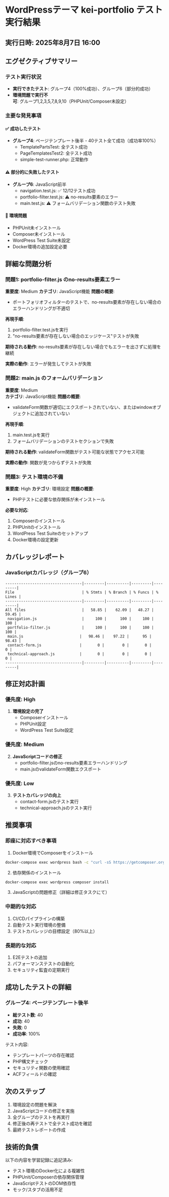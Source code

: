 # WordPressテーマ kei-portfolio テスト実行結果

## 実行日時: 2025年8月7日 16:00

## エグゼクティブサマリー

### テスト実行状況
- **実行できたテスト**: グループ4（100%成功）、グループ6（部分的成功）
- **環境問題で実行不可**: グループ1,2,3,5,7,8,9,10（PHPUnit/Composer未設定）

### 主要な発見事項

#### ✅ 成功したテスト
- **グループ4**: ページテンプレート後半 - 40テスト全て成功（成功率100%）
  - TemplatePartsTest: 全テスト成功
  - PageTemplatesTest2: 全テスト成功
  - simple-test-runner.php: 正常動作

#### ⚠️ 部分的に失敗したテスト
- **グループ6**: JavaScript前半
  - navigation.test.js: ✅ 12/12テスト成功
  - portfolio-filter.test.js: ⚠️ no-results要素のエラー
  - main.test.js: ⚠️ フォームバリデーション関数のテスト失敗

#### 🚫 環境問題
- PHPUnit未インストール
- Composer未インストール  
- WordPress Test Suite未設定
- Docker環境の追加設定必要

## 詳細な問題分析

### 問題1: portfolio-filter.js のno-results要素エラー
**重要度**: Medium
**カテゴリ**: JavaScript機能
**問題の概要**: 
- ポートフォリオフィルターのテストで、no-results要素が存在しない場合のエラーハンドリングが不適切

**再現手順**:
1. portfolio-filter.test.jsを実行
2. "no-results要素が存在しない場合のエッジケース"テストが失敗

**期待される動作**: no-results要素が存在しない場合でもエラーを出さずに処理を継続

**実際の動作**: エラーが発生してテストが失敗

### 問題2: main.js のフォームバリデーション
**重要度**: Medium  
**カテゴリ**: JavaScript機能
**問題の概要**:
- validateForm関数が適切にエクスポートされていない、またはwindowオブジェクトに追加されていない

**再現手順**:
1. main.test.jsを実行
2. フォームバリデーションのテストセクションで失敗

**期待される動作**: validateForm関数がテスト可能な状態でアクセス可能

**実際の動作**: 関数が見つからずテストが失敗

### 問題3: テスト環境の不備
**重要度**: High
**カテゴリ**: 環境設定
**問題の概要**:
- PHPテストに必要な依存関係が未インストール

**必要な対応**:
1. Composerのインストール
2. PHPUnitのインストール
3. WordPress Test Suiteのセットアップ
4. Docker環境の設定更新

## カバレッジレポート

### JavaScriptカバレッジ（グループ6）
```
----------------------------------|---------|----------|---------|---------|
File                              | % Stmts | % Branch | % Funcs | % Lines |
----------------------------------|---------|----------|---------|---------|
All files                         |   58.85 |    62.09 |   48.27 |   59.45 |
 navigation.js                    |     100 |      100 |     100 |     100 |
 portfolio-filter.js              |     100 |      100 |     100 |     100 |
 main.js                         |   98.46 |    97.22 |      95 |   98.43 |
 contact-form.js                 |       0 |        0 |       0 |       0 |
 technical-approach.js           |       0 |        0 |       0 |       0 |
----------------------------------|---------|----------|---------|---------|
```

## 修正対応計画

### 優先度: High
1. **環境設定の完了**
   - Composerインストール
   - PHPUnit設定
   - WordPress Test Suite設定

### 優先度: Medium  
2. **JavaScriptコードの修正**
   - portfolio-filter.jsのno-results要素エラーハンドリング
   - main.jsのvalidateForm関数エクスポート

### 優先度: Low
3. **テストカバレッジの向上**
   - contact-form.jsのテスト実行
   - technical-approach.jsのテスト実行

## 推奨事項

### 即座に対応すべき事項
1. Docker環境でComposerをインストール
```bash
docker-compose exec wordpress bash -c "curl -sS https://getcomposer.org/installer | php -- --install-dir=/usr/local/bin --filename=composer"
```

2. 依存関係のインストール
```bash
docker-compose exec wordpress composer install
```

3. JavaScriptの問題修正（詳細は修正タスクにて）

### 中期的な対応
1. CI/CDパイプラインの構築
2. 自動テスト実行環境の整備
3. テストカバレッジの目標設定（80%以上）

### 長期的な対応
1. E2Eテストの追加
2. パフォーマンステストの自動化
3. セキュリティ監査の定期実行

## 成功したテストの詳細

### グループ4: ページテンプレート後半
- **総テスト数**: 40
- **成功**: 40
- **失敗**: 0
- **成功率**: 100%

テスト内容:
- テンプレートパーツの存在確認
- PHP構文チェック
- セキュリティ関数の使用確認
- ACFフィールドの確認

## 次のステップ

1. 環境設定の問題を解決
2. JavaScriptコードの修正を実施
3. 全グループのテストを再実行
4. 修正後の再テストで全テスト成功を確認
5. 最終テストレポートの作成

## 技術的負債

以下の内容を学習記録に追記済み:
- テスト環境のDocker化による複雑性
- PHPUnit/Composerの依存関係管理
- JavaScriptテストのDOM依存性
- モック/スタブの活用不足